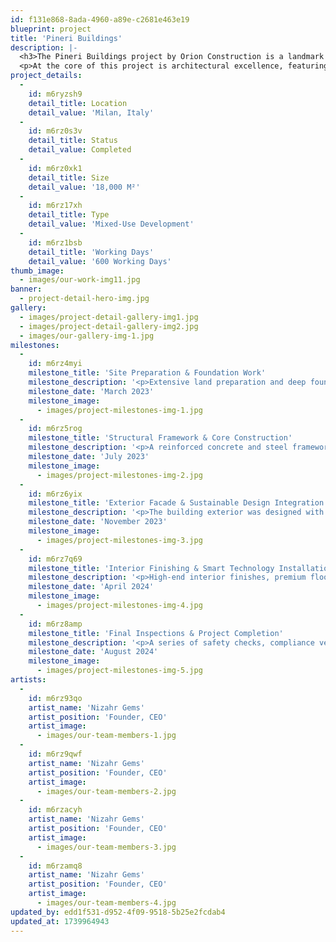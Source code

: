 ```yaml
---
id: f131e868-8ada-4960-a89e-c2681e463e19
blueprint: project
title: 'Pineri Buildings'
description: |-
  <h3>The Pineri Buildings project by Orion Construction is a landmark multi-purpose development designed to redefine modern urban living. This visionary project seamlessly integrates residential, commercial, and recreational spaces, creating a dynamic and sustainable urban environment. With its cutting-edge architecture, energy-efficient solutions, and premium amenities, Pineri Buildings set a new standard for mixed-use developments, offering residents, businesses, and visitors an exceptional lifestyle and work experience.</h3>
  <p>At the core of this project is architectural excellence, featuring sleek, contemporary designs that maximize space, functionality, and aesthetic appeal. The buildings are constructed with high-quality materials, ensuring durability, structural integrity, and visual elegance. Designed to enhance natural light and ventilation, the project promotes energy efficiency while maintaining a luxurious ambiance. Thoughtfully planned interiors and exteriors create a harmonious balance between style and practicality, making Pineri Buildings a standout in urban development. The residential sector of the Pineri Buildings offers luxury apartments and high-end residences, catering to individuals and families who seek modern, comfortable, and convenient living spaces. Each unit is designed with spacious layouts, high-end finishes, and smart home technologies, ensuring a seamless and sophisticated lifestyle. Residents have access to exclusive amenities such as rooftop gardens, fitness centers, swimming pools, co-working spaces, and private lounges, fostering a vibrant and community-driven atmosphere.</p>
project_details:
  -
    id: m6ryzsh9
    detail_title: Location
    detail_value: 'Milan, Italy'
  -
    id: m6rz0s3v
    detail_title: Status
    detail_value: Completed
  -
    id: m6rz0xk1
    detail_title: Size
    detail_value: '18,000 M²'
  -
    id: m6rz17xh
    detail_title: Type
    detail_value: 'Mixed-Use Development'
  -
    id: m6rz1bsb
    detail_title: 'Working Days'
    detail_value: '600 Working Days'
thumb_image:
  - images/our-work-img11.jpg
banner:
  - project-detail-hero-img.jpg
gallery:
  - images/project-detail-gallery-img1.jpg
  - images/project-detail-gallery-img2.jpg
  - images/our-gallery-img-1.jpg
milestones:
  -
    id: m6rz4myi
    milestone_title: 'Site Preparation & Foundation Work'
    milestone_description: '<p>Extensive land preparation and deep foundation work were carried out, including soil stabilization, piling, and basement excavation to support the high-rise structure.</p>'
    milestone_date: 'March 2023'
    milestone_image:
      - images/project-milestones-img-1.jpg
  -
    id: m6rz5rog
    milestone_title: 'Structural Framework & Core Construction'
    milestone_description: '<p>A reinforced concrete and steel framework was erected to create a robust and earthquake-resistant structure, ensuring longevity and safety while maximizing spatial efficiency.</p>'
    milestone_date: 'July 2023'
    milestone_image:
      - images/project-milestones-img-2.jpg
  -
    id: m6rz6yix
    milestone_title: 'Exterior Facade & Sustainable Design Integration'
    milestone_description: '<p>The building exterior was designed with modern glass facades, energy-efficient insulation, and smart shading systems to enhance aesthetic appeal and environmental sustainability.</p>'
    milestone_date: 'November 2023'
    milestone_image:
      - images/project-milestones-img-3.jpg
  -
    id: m6rz7q69
    milestone_title: 'Interior Finishing & Smart Technology Installation'
    milestone_description: '<p>High-end interior finishes, premium flooring, and modular office spaces were integrated, along with smart lighting, automated climate control, and security systems to enhance comfort and convenience.</p>'
    milestone_date: 'April 2024'
    milestone_image:
      - images/project-milestones-img-4.jpg
  -
    id: m6rz8amp
    milestone_title: 'Final Inspections & Project Completion'
    milestone_description: '<p>A series of safety checks, compliance verifications, and quality assurance tests were completed before the official handover, ensuring a seamless transition to occupants and business owners.</p>'
    milestone_date: 'August 2024'
    milestone_image:
      - images/project-milestones-img-5.jpg
artists:
  -
    id: m6rz93qo
    artist_name: 'Nizahr Gems'
    artist_position: 'Founder, CEO'
    artist_image:
      - images/our-team-members-1.jpg
  -
    id: m6rz9qwf
    artist_name: 'Nizahr Gems'
    artist_position: 'Founder, CEO'
    artist_image:
      - images/our-team-members-2.jpg
  -
    id: m6rzacyh
    artist_name: 'Nizahr Gems'
    artist_position: 'Founder, CEO'
    artist_image:
      - images/our-team-members-3.jpg
  -
    id: m6rzamq8
    artist_name: 'Nizahr Gems'
    artist_position: 'Founder, CEO'
    artist_image:
      - images/our-team-members-4.jpg
updated_by: edd1f531-d952-4f09-9518-5b25e2fcdab4
updated_at: 1739964943
---
```

